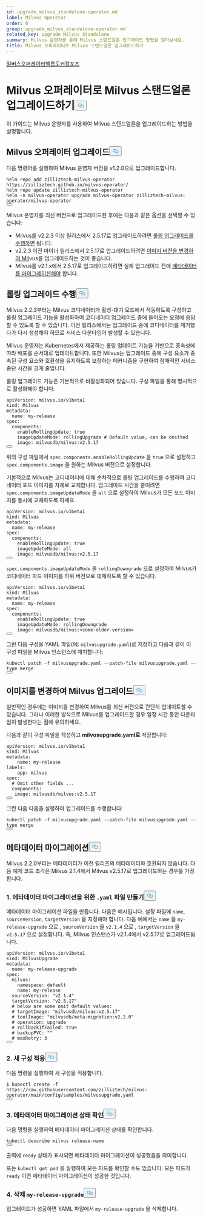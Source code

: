 ```yaml
---
id: upgrade_milvus_standalone-operator.md
label: Milvus Operator
order: 0
group: upgrade_milvus_standalone-operator.md
related_key: upgrade Milvus Standalone
summary: Milvus 운영자를 통해 Milvus 스탠드얼론 업그레이드 방법을 알아보세요.
title: Milvus 오퍼레이터로 Milvus 스탠드얼론 업그레이드하기
---
```

<div class="tab-wrapper"><a href="/docs/ko/v2.5.x/upgrade_milvus_standalone-operator.md" class='active '>밀버스</a><a href="/docs/ko/v2.5.x/upgrade_milvus_standalone-helm.md" class=''>오퍼레이터헬름도커</a><a href="/docs/ko/v2.5.x/upgrade_milvus_standalone-docker.md" class=''>컴포즈</a></div>
<h1 id="Upgrade-Milvus-Standalone-with-Milvus-Operator" class="common-anchor-header">Milvus 오퍼레이터로 Milvus 스탠드얼론 업그레이드하기<button data-href="#Upgrade-Milvus-Standalone-with-Milvus-Operator" class="anchor-icon" translate="no">
      <svg translate="no"
        aria-hidden="true"
        focusable="false"
        height="20"
        version="1.1"
        viewBox="0 0 16 16"
        width="16"
      >
        <path
          fill="#0092E4"
          fill-rule="evenodd"
          d="M4 9h1v1H4c-1.5 0-3-1.69-3-3.5S2.55 3 4 3h4c1.45 0 3 1.69 3 3.5 0 1.41-.91 2.72-2 3.25V8.59c.58-.45 1-1.27 1-2.09C10 5.22 8.98 4 8 4H4c-.98 0-2 1.22-2 2.5S3 9 4 9zm9-3h-1v1h1c1 0 2 1.22 2 2.5S13.98 12 13 12H9c-.98 0-2-1.22-2-2.5 0-.83.42-1.64 1-2.09V6.25c-1.09.53-2 1.84-2 3.25C6 11.31 7.55 13 9 13h4c1.45 0 3-1.69 3-3.5S14.5 6 13 6z"
        ></path>
      </svg>
    </button></h1><p>이 가이드는 Milvus 운영자를 사용하여 Milvus 스탠드얼론을 업그레이드하는 방법을 설명합니다.</p>
<h2 id="Upgrade-your-Milvus-operator" class="common-anchor-header">Milvus 오퍼레이터 업그레이드<button data-href="#Upgrade-your-Milvus-operator" class="anchor-icon" translate="no">
      <svg translate="no"
        aria-hidden="true"
        focusable="false"
        height="20"
        version="1.1"
        viewBox="0 0 16 16"
        width="16"
      >
        <path
          fill="#0092E4"
          fill-rule="evenodd"
          d="M4 9h1v1H4c-1.5 0-3-1.69-3-3.5S2.55 3 4 3h4c1.45 0 3 1.69 3 3.5 0 1.41-.91 2.72-2 3.25V8.59c.58-.45 1-1.27 1-2.09C10 5.22 8.98 4 8 4H4c-.98 0-2 1.22-2 2.5S3 9 4 9zm9-3h-1v1h1c1 0 2 1.22 2 2.5S13.98 12 13 12H9c-.98 0-2-1.22-2-2.5 0-.83.42-1.64 1-2.09V6.25c-1.09.53-2 1.84-2 3.25C6 11.31 7.55 13 9 13h4c1.45 0 3-1.69 3-3.5S14.5 6 13 6z"
        ></path>
      </svg>
    </button></h2><p>다음 명령어를 실행하여 Milvus 운영자 버전을 v1.2.0으로 업그레이드합니다.</p>
<pre><code translate="no">helm repo <span class="hljs-keyword">add</span> zilliztech-milvus-<span class="hljs-keyword">operator</span> https:<span class="hljs-comment">//zilliztech.github.io/milvus-operator/</span>
helm repo update zilliztech-milvus-<span class="hljs-keyword">operator</span>
helm -n milvus-<span class="hljs-keyword">operator</span> upgrade milvus-<span class="hljs-keyword">operator</span> zilliztech-milvus-<span class="hljs-keyword">operator</span>/milvus-<span class="hljs-keyword">operator</span>
<button class="copy-code-btn"></button></code></pre>
<p>Milvus 운영자를 최신 버전으로 업그레이드한 후에는 다음과 같은 옵션을 선택할 수 있습니다:</p>
<ul>
<li>Milvus를 v2.2.3 이상 릴리스에서 2.5.17로 업그레이드하려면 <a href="#Conduct-a-rolling-upgrade">롤링 업그레이드를 수행하면</a> 됩니다.</li>
<li>v2.2.3 이전 마이너 릴리스에서 2.5.17로 업그레이드하려면 <a href="#Upgrade-Milvus-by-changing-its-image">이미지 버전을 변경하여 Mil</a>vus를 업그레이드하는 것이 좋습니다.</li>
<li>Milvus를 v2.1.x에서 2.5.17로 업그레이드하려면 실제 업그레이드 전에 <a href="#Migrate-the-metadata">메타데이터를 마이그레이션해야</a> 합니다.</li>
</ul>
<h2 id="Conduct-a-rolling-upgrade" class="common-anchor-header">롤링 업그레이드 수행<button data-href="#Conduct-a-rolling-upgrade" class="anchor-icon" translate="no">
      <svg translate="no"
        aria-hidden="true"
        focusable="false"
        height="20"
        version="1.1"
        viewBox="0 0 16 16"
        width="16"
      >
        <path
          fill="#0092E4"
          fill-rule="evenodd"
          d="M4 9h1v1H4c-1.5 0-3-1.69-3-3.5S2.55 3 4 3h4c1.45 0 3 1.69 3 3.5 0 1.41-.91 2.72-2 3.25V8.59c.58-.45 1-1.27 1-2.09C10 5.22 8.98 4 8 4H4c-.98 0-2 1.22-2 2.5S3 9 4 9zm9-3h-1v1h1c1 0 2 1.22 2 2.5S13.98 12 13 12H9c-.98 0-2-1.22-2-2.5 0-.83.42-1.64 1-2.09V6.25c-1.09.53-2 1.84-2 3.25C6 11.31 7.55 13 9 13h4c1.45 0 3-1.69 3-3.5S14.5 6 13 6z"
        ></path>
      </svg>
    </button></h2><p>Milvus 2.2.3부터는 Milvus 코디네이터가 활성-대기 모드에서 작동하도록 구성하고 롤링 업그레이드 기능을 활성화하여 코디네이터 업그레이드 중에 들어오는 요청에 응답할 수 있도록 할 수 있습니다. 이전 릴리스에서는 업그레이드 중에 코디네이터를 제거했다가 다시 생성해야 하므로 서비스 다운타임이 발생할 수 있습니다.</p>
<p>Milvus 운영자는 Kubernetes에서 제공하는 롤링 업데이트 기능을 기반으로 종속성에 따라 배포를 순서대로 업데이트합니다. 또한 Milvus는 업그레이드 중에 구성 요소가 종속된 구성 요소와 호환성을 유지하도록 보장하는 메커니즘을 구현하여 잠재적인 서비스 중단 시간을 크게 줄입니다.</p>
<p>롤링 업그레이드 기능은 기본적으로 비활성화되어 있습니다. 구성 파일을 통해 명시적으로 활성화해야 합니다.</p>
<pre><code translate="no" class="language-yaml"><span class="hljs-attr">apiVersion:</span> <span class="hljs-string">milvus.io/v1beta1</span>
<span class="hljs-attr">kind:</span> <span class="hljs-string">Milvus</span>
<span class="hljs-attr">metadata:</span>
  <span class="hljs-attr">name:</span> <span class="hljs-string">my-release</span>
<span class="hljs-attr">spec:</span>
  <span class="hljs-attr">components:</span>
    <span class="hljs-attr">enableRollingUpdate:</span> <span class="hljs-literal">true</span>
    <span class="hljs-attr">imageUpdateMode:</span> <span class="hljs-string">rollingUpgrade</span> <span class="hljs-comment"># Default value, can be omitted</span>
    <span class="hljs-attr">image:</span> <span class="hljs-string">milvusdb/milvus:v2.5.17</span>
<button class="copy-code-btn"></button></code></pre>
<p>위의 구성 파일에서 <code translate="no">spec.components.enableRollingUpdate</code> 을 <code translate="no">true</code> 으로 설정하고 <code translate="no">spec.components.image</code> 을 원하는 Milvus 버전으로 설정합니다.</p>
<p>기본적으로 Milvus는 코디네이터에 대해 순차적으로 롤링 업그레이드를 수행하여 코디네이터 포드 이미지를 차례로 교체합니다. 업그레이드 시간을 줄이려면 <code translate="no">spec.components.imageUpdateMode</code> 을 <code translate="no">all</code> 으로 설정하여 Milvus가 모든 포드 이미지를 동시에 교체하도록 하세요.</p>
<pre><code translate="no" class="language-yaml"><span class="hljs-attr">apiVersion:</span> <span class="hljs-string">milvus.io/v1beta1</span>
<span class="hljs-attr">kind:</span> <span class="hljs-string">Milvus</span>
<span class="hljs-attr">metadata:</span>
  <span class="hljs-attr">name:</span> <span class="hljs-string">my-release</span>
<span class="hljs-attr">spec:</span>
  <span class="hljs-attr">components:</span>
    <span class="hljs-attr">enableRollingUpdate:</span> <span class="hljs-literal">true</span>
    <span class="hljs-attr">imageUpdateMode:</span> <span class="hljs-string">all</span>
    <span class="hljs-attr">image:</span> <span class="hljs-string">milvusdb/milvus:v2.5.17</span>
<button class="copy-code-btn"></button></code></pre>
<p><code translate="no">spec.components.imageUpdateMode</code> 을 <code translate="no">rollingDowngrade</code> 으로 설정하여 Milvus가 코디네이터 파드 이미지를 하위 버전으로 대체하도록 할 수 있습니다.</p>
<pre><code translate="no" class="language-yaml"><span class="hljs-attr">apiVersion:</span> <span class="hljs-string">milvus.io/v1beta1</span>
<span class="hljs-attr">kind:</span> <span class="hljs-string">Milvus</span>
<span class="hljs-attr">metadata:</span>
  <span class="hljs-attr">name:</span> <span class="hljs-string">my-release</span>
<span class="hljs-attr">spec:</span>
  <span class="hljs-attr">components:</span>
    <span class="hljs-attr">enableRollingUpdate:</span> <span class="hljs-literal">true</span>
    <span class="hljs-attr">imageUpdateMode:</span> <span class="hljs-string">rollingDowngrade</span>
    <span class="hljs-attr">image:</span> <span class="hljs-string">milvusdb/milvus:&lt;some-older-version&gt;</span>
<button class="copy-code-btn"></button></code></pre>
<p>그런 다음 구성을 YAML 파일(예: <code translate="no">milvusupgrade.yaml</code>)로 저장하고 다음과 같이 이 구성 파일을 Milvus 인스턴스에 패치합니다:</p>
<pre><code translate="no" class="language-shell">kubectl patch -f milvusupgrade.yaml --patch-file milvusupgrade.yaml --type merge 
<button class="copy-code-btn"></button></code></pre>
<h2 id="Upgrade-Milvus-by-changing-its-image" class="common-anchor-header">이미지를 변경하여 Milvus 업그레이드<button data-href="#Upgrade-Milvus-by-changing-its-image" class="anchor-icon" translate="no">
      <svg translate="no"
        aria-hidden="true"
        focusable="false"
        height="20"
        version="1.1"
        viewBox="0 0 16 16"
        width="16"
      >
        <path
          fill="#0092E4"
          fill-rule="evenodd"
          d="M4 9h1v1H4c-1.5 0-3-1.69-3-3.5S2.55 3 4 3h4c1.45 0 3 1.69 3 3.5 0 1.41-.91 2.72-2 3.25V8.59c.58-.45 1-1.27 1-2.09C10 5.22 8.98 4 8 4H4c-.98 0-2 1.22-2 2.5S3 9 4 9zm9-3h-1v1h1c1 0 2 1.22 2 2.5S13.98 12 13 12H9c-.98 0-2-1.22-2-2.5 0-.83.42-1.64 1-2.09V6.25c-1.09.53-2 1.84-2 3.25C6 11.31 7.55 13 9 13h4c1.45 0 3-1.69 3-3.5S14.5 6 13 6z"
        ></path>
      </svg>
    </button></h2><p>일반적인 경우에는 이미지를 변경하여 Milvus를 최신 버전으로 간단히 업데이트할 수 있습니다. 그러나 이러한 방식으로 Milvus를 업그레이드할 경우 일정 시간 동안 다운타임이 발생한다는 점에 유의하세요.</p>
<p>다음과 같이 구성 파일을 작성하고 <strong>milvusupgrade.yaml로</strong> 저장합니다:</p>
<pre><code translate="no" class="language-yaml"><span class="hljs-attr">apiVersion:</span> <span class="hljs-string">milvus.io/v1beta1</span>
<span class="hljs-attr">kind:</span> <span class="hljs-string">Milvus</span>
<span class="hljs-attr">metadata:</span>
    <span class="hljs-attr">name:</span> <span class="hljs-string">my-release</span>
<span class="hljs-attr">labels:</span>
    <span class="hljs-attr">app:</span> <span class="hljs-string">milvus</span>
<span class="hljs-attr">spec:</span>
  <span class="hljs-comment"># Omit other fields ...</span>
  <span class="hljs-attr">components:</span>
   <span class="hljs-attr">image:</span> <span class="hljs-string">milvusdb/milvus:v2.5.17</span>
<button class="copy-code-btn"></button></code></pre>
<p>그런 다음 다음을 실행하여 업그레이드를 수행합니다:</p>
<pre><code translate="no" class="language-shell">kubectl patch -f milvusupgrade.yaml --patch-file milvusupgrade.yaml --type merge
<button class="copy-code-btn"></button></code></pre>
<h2 id="Migrate-the-metadata" class="common-anchor-header">메타데이터 마이그레이션<button data-href="#Migrate-the-metadata" class="anchor-icon" translate="no">
      <svg translate="no"
        aria-hidden="true"
        focusable="false"
        height="20"
        version="1.1"
        viewBox="0 0 16 16"
        width="16"
      >
        <path
          fill="#0092E4"
          fill-rule="evenodd"
          d="M4 9h1v1H4c-1.5 0-3-1.69-3-3.5S2.55 3 4 3h4c1.45 0 3 1.69 3 3.5 0 1.41-.91 2.72-2 3.25V8.59c.58-.45 1-1.27 1-2.09C10 5.22 8.98 4 8 4H4c-.98 0-2 1.22-2 2.5S3 9 4 9zm9-3h-1v1h1c1 0 2 1.22 2 2.5S13.98 12 13 12H9c-.98 0-2-1.22-2-2.5 0-.83.42-1.64 1-2.09V6.25c-1.09.53-2 1.84-2 3.25C6 11.31 7.55 13 9 13h4c1.45 0 3-1.69 3-3.5S14.5 6 13 6z"
        ></path>
      </svg>
    </button></h2><p>Milvus 2.2.0부터는 메타데이터가 이전 릴리즈의 메타데이터와 호환되지 않습니다. 다음 예제 코드 조각은 Milvus 2.1.4에서 Milvus v2.5.17로 업그레이드하는 경우를 가정합니다.</p>
<h3 id="1-Create-a-yaml-file-for-metadata-migration" class="common-anchor-header">1. 메타데이터 마이그레이션을 위한 <code translate="no">.yaml</code> 파일 만들기<button data-href="#1-Create-a-yaml-file-for-metadata-migration" class="anchor-icon" translate="no">
      <svg translate="no"
        aria-hidden="true"
        focusable="false"
        height="20"
        version="1.1"
        viewBox="0 0 16 16"
        width="16"
      >
        <path
          fill="#0092E4"
          fill-rule="evenodd"
          d="M4 9h1v1H4c-1.5 0-3-1.69-3-3.5S2.55 3 4 3h4c1.45 0 3 1.69 3 3.5 0 1.41-.91 2.72-2 3.25V8.59c.58-.45 1-1.27 1-2.09C10 5.22 8.98 4 8 4H4c-.98 0-2 1.22-2 2.5S3 9 4 9zm9-3h-1v1h1c1 0 2 1.22 2 2.5S13.98 12 13 12H9c-.98 0-2-1.22-2-2.5 0-.83.42-1.64 1-2.09V6.25c-1.09.53-2 1.84-2 3.25C6 11.31 7.55 13 9 13h4c1.45 0 3-1.69 3-3.5S14.5 6 13 6z"
        ></path>
      </svg>
    </button></h3><p>메타데이터 마이그레이션 파일을 만듭니다. 다음은 예시입니다. 설정 파일에 <code translate="no">name</code>, <code translate="no">sourceVersion</code>, <code translate="no">targetVersion</code> 을 지정해야 합니다. 다음 예에서는 <code translate="no">name</code> 을 <code translate="no">my-release-upgrade</code> 으로 , <code translate="no">sourceVersion</code> 을 <code translate="no">v2.1.4</code> 으로 , <code translate="no">targetVersion</code> 을 <code translate="no">v2.5.17</code> 으로 설정합니다. 즉, Milvus 인스턴스가 v2.1.4에서 v2.5.17로 업그레이드됩니다.</p>
<pre><code translate="no"><span class="hljs-attr">apiVersion:</span> <span class="hljs-string">milvus.io/v1beta1</span>
<span class="hljs-attr">kind:</span> <span class="hljs-string">MilvusUpgrade</span>
<span class="hljs-attr">metadata:</span>
  <span class="hljs-attr">name:</span> <span class="hljs-string">my-release-upgrade</span>
<span class="hljs-attr">spec:</span>
  <span class="hljs-attr">milvus:</span>
    <span class="hljs-attr">namespace:</span> <span class="hljs-string">default</span>
    <span class="hljs-attr">name:</span> <span class="hljs-string">my-release</span>
  <span class="hljs-attr">sourceVersion:</span> <span class="hljs-string">&quot;v2.1.4&quot;</span>
  <span class="hljs-attr">targetVersion:</span> <span class="hljs-string">&quot;v2.5.17&quot;</span>
  <span class="hljs-comment"># below are some omit default values:</span>
  <span class="hljs-comment"># targetImage: &quot;milvusdb/milvus:v2.5.17&quot;</span>
  <span class="hljs-comment"># toolImage: &quot;milvusdb/meta-migration:v2.2.0&quot;</span>
  <span class="hljs-comment"># operation: upgrade</span>
  <span class="hljs-comment"># rollbackIfFailed: true</span>
  <span class="hljs-comment"># backupPVC: &quot;&quot;</span>
  <span class="hljs-comment"># maxRetry: 3</span>
<button class="copy-code-btn"></button></code></pre>
<h3 id="2-Apply-the-new-configuration" class="common-anchor-header">2. 새 구성 적용<button data-href="#2-Apply-the-new-configuration" class="anchor-icon" translate="no">
      <svg translate="no"
        aria-hidden="true"
        focusable="false"
        height="20"
        version="1.1"
        viewBox="0 0 16 16"
        width="16"
      >
        <path
          fill="#0092E4"
          fill-rule="evenodd"
          d="M4 9h1v1H4c-1.5 0-3-1.69-3-3.5S2.55 3 4 3h4c1.45 0 3 1.69 3 3.5 0 1.41-.91 2.72-2 3.25V8.59c.58-.45 1-1.27 1-2.09C10 5.22 8.98 4 8 4H4c-.98 0-2 1.22-2 2.5S3 9 4 9zm9-3h-1v1h1c1 0 2 1.22 2 2.5S13.98 12 13 12H9c-.98 0-2-1.22-2-2.5 0-.83.42-1.64 1-2.09V6.25c-1.09.53-2 1.84-2 3.25C6 11.31 7.55 13 9 13h4c1.45 0 3-1.69 3-3.5S14.5 6 13 6z"
        ></path>
      </svg>
    </button></h3><p>다음 명령을 실행하여 새 구성을 적용합니다.</p>
<pre><code translate="no">$ kubectl <span class="hljs-built_in">create</span> -f https://raw.githubusercontent.com/zilliztech/milvus-operator/main/<span class="hljs-built_in">config</span>/samples/milvusupgrade.yaml
<button class="copy-code-btn"></button></code></pre>
<h3 id="3-Check-the-status-of-metadata-migration" class="common-anchor-header">3. 메타데이터 마이그레이션 상태 확인<button data-href="#3-Check-the-status-of-metadata-migration" class="anchor-icon" translate="no">
      <svg translate="no"
        aria-hidden="true"
        focusable="false"
        height="20"
        version="1.1"
        viewBox="0 0 16 16"
        width="16"
      >
        <path
          fill="#0092E4"
          fill-rule="evenodd"
          d="M4 9h1v1H4c-1.5 0-3-1.69-3-3.5S2.55 3 4 3h4c1.45 0 3 1.69 3 3.5 0 1.41-.91 2.72-2 3.25V8.59c.58-.45 1-1.27 1-2.09C10 5.22 8.98 4 8 4H4c-.98 0-2 1.22-2 2.5S3 9 4 9zm9-3h-1v1h1c1 0 2 1.22 2 2.5S13.98 12 13 12H9c-.98 0-2-1.22-2-2.5 0-.83.42-1.64 1-2.09V6.25c-1.09.53-2 1.84-2 3.25C6 11.31 7.55 13 9 13h4c1.45 0 3-1.69 3-3.5S14.5 6 13 6z"
        ></path>
      </svg>
    </button></h3><p>다음 명령을 실행하여 메타데이터 마이그레이션 상태를 확인합니다.</p>
<pre><code translate="no">kubectl <span class="hljs-keyword">describe</span> milvus <span class="hljs-keyword">release</span><span class="hljs-operator">-</span>name
<button class="copy-code-btn"></button></code></pre>
<p>출력에 <code translate="no">ready</code> 상태가 표시되면 메타데이터 마이그레이션이 성공했음을 의미합니다.</p>
<p>또는 <code translate="no">kubectl get pod</code> 을 실행하여 모든 파드를 확인할 수도 있습니다. 모든 파드가 <code translate="no">ready</code> 이면 메타데이터 마이그레이션이 성공한 것입니다.</p>
<h3 id="4-Delete-my-release-upgrade" class="common-anchor-header">4. 삭제 <code translate="no">my-release-upgrade</code><button data-href="#4-Delete-my-release-upgrade" class="anchor-icon" translate="no">
      <svg translate="no"
        aria-hidden="true"
        focusable="false"
        height="20"
        version="1.1"
        viewBox="0 0 16 16"
        width="16"
      >
        <path
          fill="#0092E4"
          fill-rule="evenodd"
          d="M4 9h1v1H4c-1.5 0-3-1.69-3-3.5S2.55 3 4 3h4c1.45 0 3 1.69 3 3.5 0 1.41-.91 2.72-2 3.25V8.59c.58-.45 1-1.27 1-2.09C10 5.22 8.98 4 8 4H4c-.98 0-2 1.22-2 2.5S3 9 4 9zm9-3h-1v1h1c1 0 2 1.22 2 2.5S13.98 12 13 12H9c-.98 0-2-1.22-2-2.5 0-.83.42-1.64 1-2.09V6.25c-1.09.53-2 1.84-2 3.25C6 11.31 7.55 13 9 13h4c1.45 0 3-1.69 3-3.5S14.5 6 13 6z"
        ></path>
      </svg>
    </button></h3><p>업그레이드가 성공하면 YAML 파일에서 <code translate="no">my-release-upgrade</code> 을 삭제합니다.</p>
